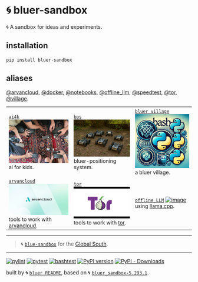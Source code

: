 # 🌀 bluer-sandbox

🌀 A sandbox for ideas and experiments.

## installation

```bash
pip install bluer-sandbox
```

## aliases

[@arvancloud](./bluer_sandbox/docs/aliases/arvancloud.md), 
[@docker](./bluer_sandbox/docs/aliases/docker.md), 
[@notebooks](./bluer_sandbox/docs/aliases/notebooks.md), 
[@offline_llm](./bluer_sandbox/docs/aliases/offline_llm.md), 
[@speedtest](./bluer_sandbox/docs/aliases/speedtest.md), 
[@tor](./bluer_sandbox/docs/aliases/tor.md),
[@village](./bluer_sandbox/docs/aliases/village.md).

|   |   |   |
| --- | --- | --- |
| [`ai4k`](./bluer_sandbox/docs/ai4k) [![image](https://github.com/kamangir/assets2/raw/main/ai4k/20250604_154200.jpg?raw=true)](./bluer_sandbox/docs/ai4k) ai for kids. | [`bps`](./bluer_sandbox/docs/bps.md) [![image](https://github.com/kamangir/assets2/raw/main/bps/02.png?raw=true)](./bluer_sandbox/docs/bps.md) bluer-positioning system. | [`bluer village`](./bluer_sandbox/docs/aliases/village.md) [![image](https://github.com/kamangir/assets/raw/main/blue-plugin/marquee.png?raw=true)](./bluer_sandbox/docs/aliases/village.md) a bluer village. |
| [`arvancloud`](./bluer_sandbox/docs/arvancloud.md) [![image](https://github.com/kamangir/assets/raw/main/arvancloud/arvancloud.png?raw=true)](./bluer_sandbox/docs/arvancloud.md) tools to work with [arvancloud](https://arvancloud.ir/). | [`tor`](./bluer_sandbox/docs/tor.md) [![image](https://github.com/kamangir/assets/raw/main/tor/tor2.png?raw=true)](./bluer_sandbox/docs/tor.md) tools to work with [tor](https://www.torproject.org/). | [`offline LLM`](./bluer_sandbox/docs/offline_llm.md) [![image](https://user-images.githubusercontent.com/1991296/230134379-7181e485-c521-4d23-a0d6-f7b3b61ba524.png)](./bluer_sandbox/docs/offline_llm.md) using [llama.cpp](https://github.com/ggerganov/llama.cpp). |

---

> 🌀 [`blue-sandbox`](https://github.com/kamangir/blue-sandbox) for the [Global South](https://github.com/kamangir/bluer-south).

---


[![pylint](https://github.com/kamangir/bluer-sandbox/actions/workflows/pylint.yml/badge.svg)](https://github.com/kamangir/bluer-sandbox/actions/workflows/pylint.yml) [![pytest](https://github.com/kamangir/bluer-sandbox/actions/workflows/pytest.yml/badge.svg)](https://github.com/kamangir/bluer-sandbox/actions/workflows/pytest.yml) [![bashtest](https://github.com/kamangir/bluer-sandbox/actions/workflows/bashtest.yml/badge.svg)](https://github.com/kamangir/bluer-sandbox/actions/workflows/bashtest.yml) [![PyPI version](https://img.shields.io/pypi/v/bluer-sandbox.svg)](https://pypi.org/project/bluer-sandbox/) [![PyPI - Downloads](https://img.shields.io/pypi/dd/bluer-sandbox)](https://pypistats.org/packages/bluer-sandbox)

built by 🌀 [`bluer README`](https://github.com/kamangir/bluer-objects/tree/main/bluer_objects/README), based on 🌀 [`bluer_sandbox-5.293.1`](https://github.com/kamangir/bluer-sandbox).
